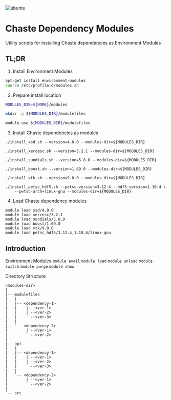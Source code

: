 ![ubuntu](https://github.com/Chaste/dependency-modules/actions/workflows/ubuntu.yml/badge.svg)

# Chaste Dependency Modules
Utility scripts for installing Chaste dependencies as Environment Modules

## TL;DR
1. Install Environment Modules
```bash
apt-get install environment-modules
source /etc/profile.d/modules.sh
```

2. Prepare install location
```bash
MODULES_DIR=${HOME}/modules

mkdir -p ${MODULES_DIR}/modulefiles

module use ${MODULES_DIR}/modulefiles
```

3. Install Chaste dependencies as modules
```
./install_xsd.sh --version=4.0.0 --modules-dir=${MODULES_DIR}

./install_xercesc.sh --version=3.2.1 --modules-dir=${MODULES_DIR}

./install_sundials.sh --version=5.8.0 --modules-dir=${MODULES_DIR}

./install_boost.sh --version=1.69.0 --modules-dir=${MODULES_DIR}

./install_vtk.sh --version=9.0.0 --modules-dir=${MODULES_DIR}

./install_petsc_hdf5.sh --petsc-version=3.12.4 --hdf5-version=1.10.4 \
    --petsc-arch=linux-gnu --modules-dir=${MODULES_DIR}
```

4. Load Chaste dependency modules
```
module load xsd/4.0.0
module load xercesc/3.2.1
module load sundials/5.8.0
module load boost/1.69.0
module load vtk/9.0.0
module load petsc_hdf5/3.12.4_1.10.4/linux-gnu
```

## Introduction
[Environment Modules](https://modules.readthedocs.io/)
`module avail`
`module load`
`module unload`
`module switch`
`module purge`
`module show`

Directory Structure
```
<modules-dir>
|
|-- modulefiles
|   |
|   |-- <dependency-1>
|   |    | --<ver-1>
|   |    | --<ver-2>
|   |    ` --<ver-3>
|   |
|   `-- <dependency-2>
|        | --<ver-1>
|        ` --<ver-2>
|
|-- opt
|   |
|   |-- <dependency-1>
|   |    | --<ver-1>
|   |    | --<ver-2>
|   |    ` --<ver-3>
|   |
|   `-- <dependency-2>
|        | --<ver-1>
|        ` --<ver-2>
|
`-- src
```
